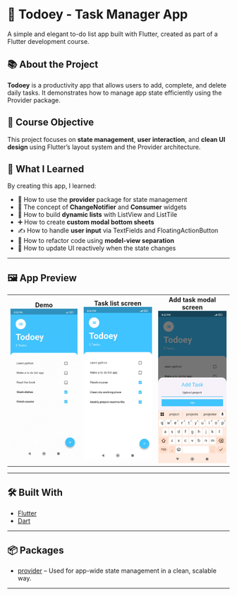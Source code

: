 # 📝 Todoey - Task Manager App

A simple and elegant to-do list app built with Flutter, created as part of a Flutter development course.

## 📚 About the Project

**Todoey** is a productivity app that allows users to add, complete, and delete daily tasks. It demonstrates how to manage app state efficiently using the Provider package.

## 🎯 Course Objective

This project focuses on **state management**, **user interaction**, and **clean UI design** using Flutter’s layout system and the Provider architecture.

## 🚀 What I Learned

By creating this app, I learned:

- 🔄 How to use the **provider** package for state management
- 🧠 The concept of **ChangeNotifier** and **Consumer** widgets
- 📱 How to build **dynamic lists** with ListView and ListTile
- ➕ How to create **custom modal bottom sheets**
- ✍️ How to handle **user input** via TextFields and FloatingActionButton
- 🧼 How to refactor code using **model-view separation**
- 🔁 How to update UI reactively when the state changes

---

## 🖼️ App Preview
<table>
  <tr>
    <td align="center"><strong>Demo</strong><br><img src="documentation/gifs/demo.gif" width="250"/></td>
    <td align="center"><strong>Task list screen</strong><br><img src="documentation/screenshots/task_list_screen.jpg" width="250"/></td>
    <td align="center"><strong>Add task modal screen</strong><br><img src="documentation/screenshots/add_task_modal.jpg" width="250"/></td>
  </tr>
</table>

---

## 🛠️ Built With

- [Flutter](https://flutter.dev/)
- [Dart](https://dart.dev/)

---

## 📦 Packages

- [provider](https://pub.dev/packages/provider) – Used for app-wide state management in a clean, scalable way.

---
